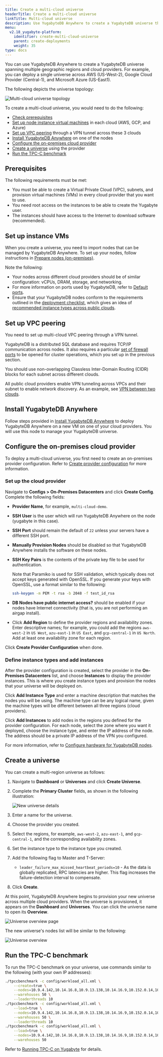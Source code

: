 ```yaml
---
title: Create a multi-cloud universe
headerTitle: Create a multi-cloud universe
linkTitle: Multi-cloud universe
description: Use YugabyteDB Anywhere to create a YugabyteDB universe that spans multiple cloud providers.
menu:
  v2.18_yugabyte-platform:
    identifier: create-multi-cloud-universe
    parent: create-deployments
    weight: 35
type: docs
---
```


You can use YugabyteDB Anywhere to create a YugabyteDB universe spanning multiple geographic regions and cloud providers. For example, you can deploy a single universe across AWS (US-West-2), Google Cloud Provider (Central-1), and Microsoft Azure (US-East1).

The following depicts the universe topology:

![Multi-cloud universe topology](/images/ee/multi-cloud-topology.png)

To create a multi-cloud universe, you would need to do the following:

* [Check prerequisites](#prerequisites)
* [Set up node instance virtual machines](#set-up-instance-vms) in each cloud (AWS, GCP, and Azure)
* [Set up VPC peering](#set-up-vpc-peering) through a VPN tunnel across these 3 clouds
* [Install YugabyteDB Anywhere](#install-yugabytedb-anywhere) on one of the nodes
* [Configure the on-premises cloud provider](#configure-the-on-premises-cloud-provider)
* [Create a universe](#create-a-universe) using the provider
* [Run the TPC-C benchmark](#run-the-tpc-c-benchmark)

## Prerequisites

The following requirements must be met:

* You must be able to create a Virtual Private Cloud (VPC), subnets, and provision virtual machines (VMs) in every cloud provider that you want to use.
* You need root access on the instances to be able to create the Yugabyte user.
* The instances should have access to the Internet to download software (recommended).

## Set up instance VMs

When you create a universe, you need to import nodes that can be managed by YugabyteDB Anywhere. To set up your nodes, follow instructions in [Prepare nodes (on-premises)](../../install-yugabyte-platform/prepare-on-prem-nodes/).

Note the following:

* Your nodes across different cloud providers should be of similar configuration: vCPUs, DRAM, storage, and networking.
* For more information on ports used by YugabyteDB, refer to [Default ports](../../../reference/configuration/default-ports/).
* Ensure that your YugabyteDB nodes conform to the requirements outlined in the [deployment checklist](../../../deploy/checklist/), which gives an idea of [recommended instance types across public clouds](../../../deploy/checklist/#running-on-public-clouds).

## Set up VPC peering

You need to set up multi-cloud VPC peering through a VPN tunnel.

YugabyteDB is a distributed SQL database and requires TCP/IP communication across nodes. It also requires a particular [set of firewall ports](../../../yugabyte-platform/install-yugabyte-platform/prepare-on-prem-nodes/#ports) to be opened for cluster operations, which you set up in the previous section.

You should use non-overlapping Classless Inter-Domain Routing (CIDR) blocks for each subnet across different clouds.

All public cloud providers enable VPN tunneling across VPCs and their subnet to enable network discovery. As an example, see [VPN between two clouds](https://medium.com/google-cloud/vpn-between-two-clouds-e2e3578be773).

## Install YugabyteDB Anywhere

Follow steps provided in [Install YugabyteDB Anywhere](../../install-yugabyte-platform/) to deploy YugabyteDB Anywhere on a new VM on one of your cloud providers. You will use this node to manage your YugabyteDB universe.

## Configure the on-premises cloud provider

To deploy a multi-cloud universe, you first need to create an on-premises provider configuration. Refer to [Create provider configuration](../../configure-yugabyte-platform/set-up-cloud-provider/on-premises/) for more information.

### Set up the cloud provider

Navigate to **Configs > On-Premises Datacenters** and click **Create Config**. Complete the following fields:

* **Provider Name**, for example, `multi-cloud-demo`.
* **SSH User** is the user which will run YugabyteDB Anywhere on the node (yugabyte in this case).
* **SSH Port** should remain the default of `22` unless your servers have a different SSH port.
* **Manually Provision Nodes** should be disabled so that YugabyteDB Anywhere installs the software on these nodes.
* **SSH Key Pairs** is the contents of the private key file to be used for authentication.

    Note that Paramiko is used for SSH validation, which typically does not accept keys generated with OpenSSL. If you generate your keys with OpenSSL, use a format similar to the following:

    ```sh
    ssh-keygen -m PEM -t rsa -b 2048 -f test_id_rsa
    ```

* **DB Nodes have public internet access?** should be enabled if your nodes have Internet connectivity (that is, you are not performing an airgap install).
* Click **Add Region** to define the provider regions and availability zones. Enter descriptive names; for example, you could add the regions `aws-west-2` in `US West`, `azu-east-1` in `US East`, and `gcp-central-1` in `US North`. Add at least one availability zone for each region.

Click **Create Provider Configuration** when done.

### Define instance types and add instances

After the provider configuration is created, select the provider in the **On-Premises Datacenters** list, and choose **Instances** to display the provider instances. This is where you create instance types and provision the nodes that your universe will be deployed on.

Click **Add Instance Type** and enter a machine description that matches the nodes you will be using. The machine type can be any logical name, given the machine types will be different between all three regions (cloud providers).

Click **Add Instances** to add nodes in the regions you defined for the provider configuration. For each node, select the zone where you want it deployed, choose the instance type, and enter the IP address of the node. The address should be a private IP address of the VPN you configured.

For more information, refer to [Configure hardware for YugabyteDB nodes](../../configure-yugabyte-platform/set-up-cloud-provider/on-premises/#configure-hardware-for-yugabytedb-nodes).

## Create a universe

You can create a multi-region universe as follows:

1. Navigate to **Dashboard** or **Universes** and click **Create Universe**.

1. Complete the **Primary Cluster** fields, as shown in the following illustration:

    ![New universe details](/images/ee/multi-cloud-create-universe1.png)

1. Enter a name for the universe.

1. Choose the provider you created.

1. Select the regions, for example, `aws-west-2`, `azu-east-1`, and `gcp-central-1`, and the corresponding availability zones.

1. Set the instance type to the instance type you created.

1. Add the following flag to Master and T-Server:

    * `leader_failure_max_missed_heartbeat_periods=10` - As the data is globally replicated, RPC latencies are higher. This flag increases the failure-detection interval to compensate.

1. Click **Create**.

At this point, YugabyteDB Anywhere begins to provision your new universe across multiple cloud providers. When the universe is provisioned, it appears on the **Dashboard** and **Universes**. You can click the universe name to open its **Overview**.

![Universe overview page](/images/ee/multi-cloud-universe-overview.png)

The new universe's nodes list will be similar to the following:

![Universe overview](/images/ee/multi-cloud-universe-nodes.png)

## Run the TPC-C benchmark

To run the TPC-C benchmark on your universe, use commands similar to the following (with your own IP addresses):

```sh
./tpccbenchmark -c config/workload_all.xml \
    --create=true \
    --nodes=10.9.4.142,10.14.16.8,10.9.13.138,10.14.16.9,10.152.0.14,10.152.0.32 \
    --warehouses 50 \
    --loaderthreads 10
./tpccbenchmark -c config/workload_all.xml \
    --load=true \
    --nodes=10.9.4.142,10.14.16.8,10.9.13.138,10.14.16.9,10.152.0.14,10.152.0.32 \
    --warehouses 50 \
    --loaderthreads 10
./tpccbenchmark -c config/workload_all.xml \
    --load=true \
    --nodes=10.9.4.142,10.14.16.8,10.9.13.138,10.14.16.9,10.152.0.14,10.152.0.32 \
    --warehouses 50
```

Refer to [Running TPC-C on Yugabyte](../../../benchmark/tpcc-ysql/) for details.
